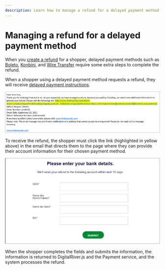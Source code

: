 ```yaml
---
description: Learn how to manage a refund for a delayed payment method.
---
```


# Managing a refund for a delayed payment method

When you [create a refund](creating-a-satisfaction-refund.md#creating-a-satisfaction-refund-programmatically) for a shopper, delayed payment methods such as [Boleto](../../../payments/payments-solutions/digitalriver.js/payment-methods/configuring-boleto.md), [Konbini](../../../payments/payments-solutions/digitalriver.js/payment-methods/konbini.md), and [Wire Transfer](../../../payments/payments-solutions/digitalriver.js/payment-methods/wire-transfer.md) require some extra steps to complete the refund.&#x20;

When a shopper using a delayed payment method requests a refund, they will receive [delayed payment instructions](../../../general-resources/reference/elements/delayed-payment-instructions-element.md).

![](../../../.gitbook/assets/delayed-payment-instructions.png)

To receive the refund, the shopper must click the link (highlighted in yellow above) in the email that directs them to the page where they can provide their account information for their chosen payment method.

![](../../../.gitbook/assets/Offline-refund.png)

When the shopper completes the fields and submits the information, the information is returned to DigitalRiver.js and the Payment service, and the system processes the refund.
